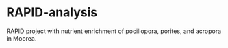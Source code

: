 # RAPID-analysis
RAPID project with nutrient enrichment of pocillopora, porites, and acropora in Moorea.
